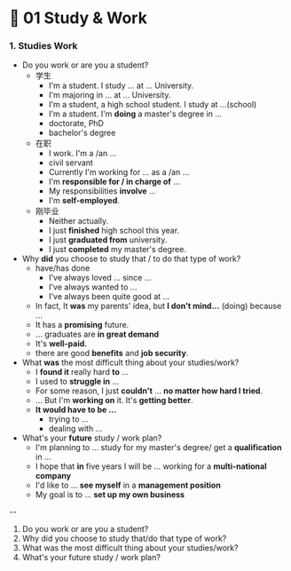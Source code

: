 # 🔷 01 Study & Work

### 1. Studies Work

* Do you work or are you a student?
  * 学生
    * I'm a student. I study ... at ... University.
    * I'm majoring in ... at ... University.
    * I'm a student, a high school student. I study at ...(school)
    * I'm a student. I'm **doing** a master's degree in ...
    * doctorate, PhD
    * bachelor's degree
  * 在职
    * I work. I'm a /an ...
    * civil servant
    * Currently I'm working for ... as a /an ...
    * I'm **responsible for / in charge of** ...
    * My responsibilities **involve** ...
    * I'm **self-employed**.
  * 刚毕业
    * Neither actually.
    * I just **finished** high school this year.
    * I just **graduated from** university.
    * I just **completed** my master's degree.
* Why **did** you choose to study that / to do that type of work?
  * have/has done
    * I've always loved ... since ...
    * I've always wanted to ...
    * I've always been quite good at ...
  * In fact, It **was** my parents' idea, but **I don't mind...** (doing) because ...
  * It has a **promising** future.
  * ... graduates are **in great demand**
  * It's **well-paid.**
  * there are good **benefits** and **job security**.
* What **was** the most difficult thing about your studies/work?
  * I **found it** really hard **to** ...
  * I used to **struggle in** ...
  * For some reason, I just **couldn't** ... **no matter how hard I tried**.
  * ... But I'm **working on** it. It's **getting better**.
  * **It would have to be ...**
    * trying to ...
    * dealing with ...
* What's your **future** study / work plan?
  * I'm planning to ... study for my master's degree/ get a **qualification** in ...
  * I hope that **in** five years I will be ... working for a **multi-national company**
  * I'd like to ... **see myself** in a **management position**
  * My goal is to ... **set up my own business**

\--

1. Do you work or are you a student?
2. Why did you choose to study that/do that type of work?
3. What was the most difficult thing about your studies/work?
4. What's your future study / work plan?
